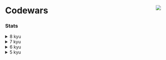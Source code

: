 # Codewars <a href="https://www.codewars.com/users/asahiocean"><img src="https://www.codewars.com/users/asahiocean/badges/large" align="right"></a>

### Stats

<details><summary>8 kyu</summary>
  
| Kata | Solution |
|:----:|:--------:|
| [To square(root) or not to square(root)](https://www.codewars.com/kata/57f6ad55cca6e045d2000627) |          |
| [Count the Monkeys!](https://www.codewars.com/kata/56f69d9f9400f508fb000ba7) |          |
|          |          |
  
</details>

<details><summary>7 kyu</summary>

  ```
  I'LL FILL THIS IN COMING SOON.
  ```

</details>

<details><summary>6 kyu</summary>
  
  ```
  I'LL FILL THIS IN COMING SOON.
  ```
  
</details>

<details><summary>5 kyu</summary>
  
  ```
  I'LL FILL THIS IN COMING SOON.
  ```
  
</details>
